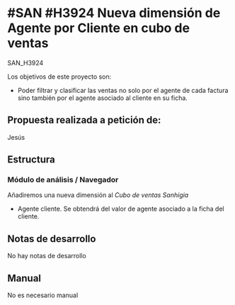 # #SAN #H3924 Nueva dimensión de Agente por Cliente en cubo de ventas
SAN_H3924

Los objetivos de este proyecto son:
+ Poder filtrar y clasificar las ventas no solo por el agente de cada factura sino también por el agente asociado al cliente en su ficha.

## Propuesta realizada a petición de:
Jesús

## Estructura

### Módulo de análisis / Navegador
Añadiremos una nueva dimensión al *Cubo de ventas Sanhigia*
+ Agente cliente. Se obtendrá del valor de agente asociado a la ficha del cliente.

## Notas de desarrollo
No hay notas de desarrollo

## Manual
No es necesario manual
